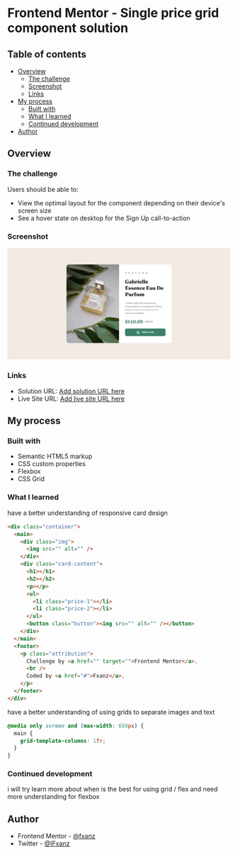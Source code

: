 # Frontend Mentor - Single price grid component solution

## Table of contents

- [Overview](#overview)
  - [The challenge](#the-challenge)
  - [Screenshot](#screenshot)
  - [Links](#links)
- [My process](#my-process)
  - [Built with](#built-with)
  - [What I learned](#what-i-learned)
  - [Continued development](#continued-development)
- [Author](#author)

## Overview

### The challenge

Users should be able to:

- View the optimal layout for the component depending on their device's screen size
- See a hover state on desktop for the Sign Up call-to-action

### Screenshot

![](./screenshot.jpg)

### Links

- Solution URL: [Add solution URL here](https://www.frontendmentor.io/solutions/single-price-component-using-css-grid-cvNZeGgr5R)
- Live Site URL: [Add live site URL here](https://fxanz.github.io/Frontendmentor-Product-Preview-Card-Component/)

## My process

### Built with

- Semantic HTML5 markup
- CSS custom properties
- Flexbox
- CSS Grid

### What I learned

have a better understanding of responsive card design

```html
<div class="container">
  <main>
    <div class="img">
      <img src="" alt="" />
    </div>
    <div class="card-content">
      <h1></h1>
      <h2></h2>
      <p></p>
      <ul>
        <li class="price-1"></li>
        <li class="price-2"></li>
      </ul>
      <button class="button"><img src="" alt="" /></button>
    </div>
  </main>
  <footer>
    <p class="attribution">
      Challenge by <a href="" target="">Frontend Mentor</a>.
      <br />
      Coded by <a href="#">Fxanz</a>.
    </p>
  </footer>
</div>
```

have a better understanding of using grids to separate images and text

```css
@media only screen and (max-width: 650px) {
  main {
    grid-template-columns: 1fr;
  }
}
```

### Continued development

i will try learn more about when is the best for using grid / flex and need more understanding for flexbox


## Author

- Frontend Mentor - [@fxanz](https://www.frontendmentor.io/profile/fxanz)
- Twitter - [@IFxanz](https://twitter.com/IFxanz)
